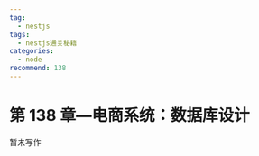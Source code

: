 ```yaml
---
tag:
  - nestjs
tags:
  - nestjs通关秘籍
categories:
  - node
recommend: 138
---
```


# 第 138 章—电商系统：数据库设计

暂未写作
